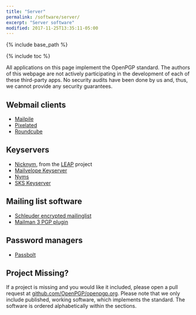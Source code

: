 ```yaml
---
title: "Server"
permalink: /software/server/
excerpt: "Server software"
modified: 2017-11-25T13:35:11-05:00
---
```


{% include base_path %}

{% include toc %}

All applications on this page implement the OpenPGP standard.
The authors of this webpage are not actively participating in the development of each of these third-party apps.
No security audits have been done by us and, thus, we cannot provide any security guarantees.

## Webmail clients

* [Mailpile](https://mailpile.is)
* [Pixelated](https://pixelated-project.org)
* [Roundcube](https://roundcube.net/)

## Keyservers

* [Nicknym](https://leap.se/en/docs/design/nicknym), from
  the [LEAP](https://leap.se/) project
* [Mailvelope Keyserver](https://keys.mailvelope.com)
* [Nyms](http://nyms.io)
* [SKS Keyserver](https://sks-keyservers.net)

## Mailing list software

* [Schleuder encrypted mailinglist](https://schleuder.nadir.org/)
* [Mailman 3 PGP plugin](https://pypi.python.org/pypi/mailman-pgp)

## Password managers

* [Passbolt](https://www.passbolt.com/)

## Project Missing?

If a project is missing and you would like it included, please open a pull request at [github.com/OpenPGP/openpgp.org](https://github.com/OpenPGP/openpgp.org).
Please note that we only include published, working software, which implements the standard.
The software is ordered alphabetically within the sections.
